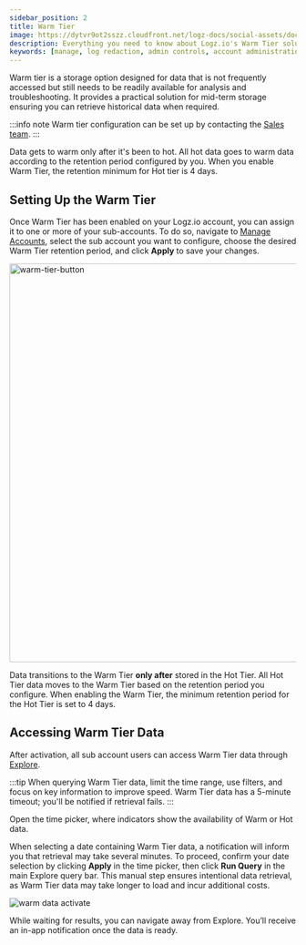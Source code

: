 ```yaml
---
sidebar_position: 2
title: Warm Tier
image: https://dytvr9ot2sszz.cloudfront.net/logz-docs/social-assets/docs-social.jpg
description: Everything you need to know about Logz.io's Warm Tier solution
keywords: [manage, log redaction, admin controls, account administration, access control, warm, warm tier, warm logs, archive]
---
```


Warm tier is a storage option designed for data that is not frequently accessed but still needs to be readily available for analysis and troubleshooting. It provides a practical solution for mid-term storage ensuring you can retrieve historical data when required.

:::info note
Warm tier configuration can be set up by contacting the [Sales team](https://logz.io/contact-us/).
:::

Data gets to warm only after it's been to hot. All hot data goes to warm data according to the retention period configured by you. When you enable Warm Tier, the retention minimum for Hot tier is 4 days.

## Setting Up the Warm Tier

Once Warm Tier has been enabled on your Logz.io account, you can assign it to one or more of your sub-accounts. To do so, navigate to [Manage Accounts](https://app.logz.io/#/dashboard/settings/manage-accounts), select the sub account you want to configure, choose the desired Warm Tier retention period, and click **Apply** to save your changes.

<img src="https://dytvr9ot2sszz.cloudfront.net/logz-docs/data-tiers/warm-tier-configuration-nov29.png" alt="warm-tier-button" width="700"/>

Data transitions to the Warm Tier **only after** stored in the Hot Tier. All Hot Tier data moves to the Warm Tier based on the retention period you configure. When enabling the Warm Tier, the minimum retention period for the Hot Tier is set to 4 days.


## Accessing Warm Tier Data

After activation, all sub account users can access Warm Tier data through [Explore](https://app.logz.io/#/dashboard/explore).

:::tip
When querying Warm Tier data, limit the time range, use filters, and focus on key information to improve speed. Warm Tier data has a 5-minute timeout; you'll be notified if retrieval fails.
:::

Open the time picker, where indicators show the availability of Warm or Hot data. 

When selecting a date containing Warm Tier data, a notification will inform you that retrieval may take several minutes. To proceed, confirm your date selection by clicking **Apply** in the time picker, then click **Run Query** in the main Explore query bar. This manual step ensures intentional data retrieval, as Warm Tier data may take longer to load and incur additional costs.


![warm data activate](https://dytvr9ot2sszz.cloudfront.net/logz-docs/data-tiers/both-times-warm-data.png)

While waiting for results, you can navigate away from Explore. You’ll receive an in-app notification once the data is ready.
